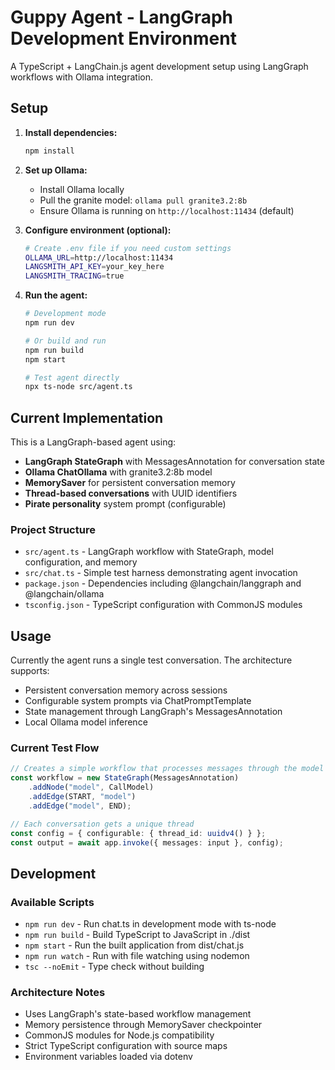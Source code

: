# Guppy Agent - LangGraph Development Environment

A TypeScript + LangChain.js agent development setup using LangGraph workflows with Ollama integration.

## Setup

1. **Install dependencies:**
   ```bash
   npm install
   ```

2. **Set up Ollama:**
   - Install Ollama locally
   - Pull the granite model: `ollama pull granite3.2:8b`
   - Ensure Ollama is running on `http://localhost:11434` (default)

3. **Configure environment (optional):**
   ```bash
   # Create .env file if you need custom settings
   OLLAMA_URL=http://localhost:11434
   LANGSMITH_API_KEY=your_key_here
   LANGSMITH_TRACING=true
   ```

4. **Run the agent:**
   ```bash
   # Development mode
   npm run dev
   
   # Or build and run
   npm run build
   npm start
   
   # Test agent directly
   npx ts-node src/agent.ts
   ```

## Current Implementation

This is a LangGraph-based agent using:
- **LangGraph StateGraph** with MessagesAnnotation for conversation state
- **Ollama ChatOllama** with granite3.2:8b model
- **MemorySaver** for persistent conversation memory
- **Thread-based conversations** with UUID identifiers
- **Pirate personality** system prompt (configurable)

### Project Structure

- `src/agent.ts` - LangGraph workflow with StateGraph, model configuration, and memory
- `src/chat.ts` - Simple test harness demonstrating agent invocation
- `package.json` - Dependencies including @langchain/langgraph and @langchain/ollama
- `tsconfig.json` - TypeScript configuration with CommonJS modules

## Usage

Currently the agent runs a single test conversation. The architecture supports:
- Persistent conversation memory across sessions
- Configurable system prompts via ChatPromptTemplate
- State management through LangGraph's MessagesAnnotation
- Local Ollama model inference

### Current Test Flow
```typescript
// Creates a simple workflow that processes messages through the model
const workflow = new StateGraph(MessagesAnnotation)
    .addNode("model", CallModel)
    .addEdge(START, "model")
    .addEdge("model", END);

// Each conversation gets a unique thread
const config = { configurable: { thread_id: uuidv4() } };
const output = await app.invoke({ messages: input }, config);
```

## Development

### Available Scripts

- `npm run dev` - Run chat.ts in development mode with ts-node
- `npm run build` - Build TypeScript to JavaScript in ./dist
- `npm start` - Run the built application from dist/chat.js
- `npm run watch` - Run with file watching using nodemon
- `tsc --noEmit` - Type check without building

### Architecture Notes

- Uses LangGraph's state-based workflow management
- Memory persistence through MemorySaver checkpointer
- CommonJS modules for Node.js compatibility
- Strict TypeScript configuration with source maps
- Environment variables loaded via dotenv